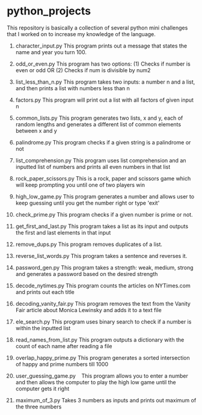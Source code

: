 # python_projects
This repository is basically a collection of several python mini challenges that I worked on to increase my knowledge of the language.

1) character_input.py
   This program prints out a message that states the name and year you turn 100.

2) odd_or_even.py
   This program has two options: (1) Checks if number is even or odd OR (2) Checks if num is divisible by num2

3) list_less_than_n.py
   This program takes two inputs: a number n and a list, and then prints a list with numbers less than n

4) factors.py
   This program will print out a list with all factors of given input n
  
5) common_lists.py
    This program generates two lists, x and y, each of random lengths and generates a different list of common elements       
    between x and y
    
6) palindrome.py
    This program checks if a given string is a palindrome or not

7) list_comprehension.py
    This program uses list comprehension and an inputted list of numbers and prints all even numbers in that list

8) rock_paper_scissors.py
    This is a rock, paper and scissors game which will keep prompting you until one of two players win

9) high_low_game.py
    This program generates a number and allows user to keep guessing until you get the number right or type 'exit'

10) check_prime.py
    This program checks if a given number is prime or not.
    
11) get_first_and_last.py
    This program takes a list as its input and outputs the first and last elements in that input

12) remove_dups.py
    This program removes duplicates of a list.

13) reverse_list_words.py
    This program takes a sentence and reverses it.
    
14) password_gen.py
    This program takes a strength: weak, medium, strong and generates a password based on the desired strength

15) decode_nytimes.py
    This program counts the articles on NYTimes.com and prints out each title

16) decoding_vanity_fair.py
    This program removes the text from the Vanity Fair article about Monica Lewinsky and adds it to a text file

17) ele_search.py
    This program uses binary search to check if a number is within the inputted list
    
18) read_names_from_list.py
    This program outputs a dictionary with the count of each name after reading a file 

19) overlap_happy_prime.py
    This program generates a sorted intersection of happy and prime numbers till 1000

20) user_guessing_game.py
    This program allows you to enter a number and then allows the computer to play the high low game until the computer gets 
    it right

21) maximum_of_3.py
    Takes 3 numbers as inputs and prints out maximum of the three numbers

